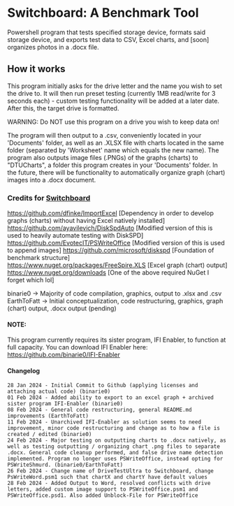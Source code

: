 # Switchboard: A Benchmark Tool
 Powershell program that tests specified storage device, formats said storage device, and exports test data to CSV, Excel charts, and [soon] organizes photos in a .docx file.
 
## How it works
 This program initially asks for the drive letter and the name you wish to set the drive to. It will then run preset testing (currently 1MB read/write for 3 seconds each) - custom testing functionality will be added at a later date. After this, the target drive is formatted. 

 WARNING: Do NOT use this program on a drive you wish to keep data on!

 The program will then output to a .csv, conveniently located in your 'Documents' folder, as well as an .XLSX file with charts located in the same folder (separated by 'Worksheet' name which equals the new name). The program also outputs image files (.PNGs) of the graphs (charts) to "DTUCharts", a folder this program creates in your 'Documents' folder. In the future, there will be functionality to automatically organize graph (chart) images into a .docx document.
 
### Credits for [Switchboard](https://github.com/binarie0/Switchboard)        
 https://github.com/dfinke/ImportExcel [Dependency in order to develop graphs (charts) without having Excel natively installed]    
 https://github.com/ayavilevich/DiskSpdAuto [Modified version of this is used to heavily automate testing with DiskSPD] 
 https://github.com/EvotecIT/PSWriteOffice [Modified version of this is used to append images]
 https://github.com/microsoft/diskspd [Foundation of benchmark structure]        
 https://www.nuget.org/packages/FreeSpire.XLS [Excel graph (chart) output]        
 https://www.nuget.org/downloads [One of the above required NuGet I forget which lol]        

 binarie0 -> Majority of code compilation, graphics, output to .xlsx and .csv      
 EarthToFatt -> Initial conceptualization, code restructuring, graphics, graph (chart) output, .docx output (pending)      


#### NOTE:
This program currently requires its sister program, IFI Enabler, to function at full capacity. You can download IFI Enabler here: https://github.com/binarie0/IFI-Enabler

 
#### Changelog
    28 Jan 2024 - Initial Commit to Github (applying licenses and attaching actual code) (binarie0)
    01 Feb 2024 - Added ability to export to an excel graph + archived sister program IFI-Enabler (binarie0)
    08 Feb 2024 - General code restructuring, general README.md improvements (EarthToFatt)
    11 Feb 2024 - Unarchived IFI-Enabler as solution seems to need improvement, minor code restructuring and change as to how a file is created / edited (binarie0)
    24 Feb 2024 - Major testing on outputting charts to .docx natively, as well as testing outputting / organizing chart .png files to separate .docx. General code cleanup performed, and false drive name detection implemented. Program no longer uses PSWriteOffice, instead opting for PSWriteShmurd. (binarie0/EarthToFatt)
    26 Feb 2024 - Change name of DriveTestUltra to Switchboard, change PsWriteWord.psm1 such that chartX and chartY have default values   
    28 Feb 2024 - Added Output to Word, resolved conflicts with drive letters, added custom image support to PSWriteOffice.psm1 and PSWriteOffice.psd1. Also added Unblock-File for PSWriteOffice
